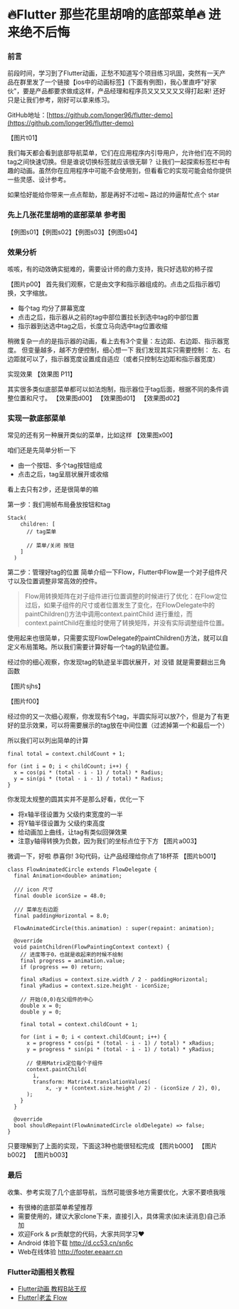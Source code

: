 
🔥Flutter 那些花里胡哨的底部菜单🔥 进来绝不后悔
====
### 前言
前段时间，学习到了Flutter动画，正愁不知道写个项目练习巩固，突然有一天产品在群里发了一个链接【ios中的动画标签】(下面有例图)，我心里直呼"好家伙"，要是产品都要求做成这样，产品经理和程序员又又又又又又得打起来! 还好只是让我们参考，刚好可以拿来练习。

GitHub地址：[https://github.com/longer96/flutter-demo](https://github.com/longer96/flutter-demo)

【图片t01】

我们每天都会看到底部导航菜单，它们在应用程序内引导用户，允许他们在不同的tag之间快速切换。但是谁说切换标签就应该很无聊？
让我们一起探索标签栏中有趣的动画。虽然你在应用程序中可能不会使用到，但看看它的实现可能会给你提供一些灵感、设计参考。

如果恰好能给你带来一点点帮助，那是再好不过啦~   路过的帅逼帮忙点个 star





### 先上几张花里胡哨的底部菜单 参考图

【例图s01】【例图s02】【例图s03】【例图s04】



### 效果分析
咳咳，有的动效确实挺难的，需要设计师的鼎力支持，我只好选软的柿子捏

【图片p00】
首先我们观察，它是由文字和指示器组成的。点击之后指示器切换，文字缩放。

- 每个tag 均分了屏幕宽度
- 点击之后，指示器从之前的tag中部位置拉长到选中tag的中部位置
- 指示器到达选中tag之后，长度立马向选中tag位置收缩

稍微复杂一点的是指示器的动画，看上去有3个变量：左边距、右边距、指示器宽度。
但变量越多，越不方便控制，细心想一下 我们发现其实只需要控制： 左、右边距就可以了，指示器宽度设置成自适应（或者只控制左边距和指示器宽度）

实现效果
【效果图 P11】

其实很多类似底部菜单都可以如法炮制，指示器位于tag后面，根据不同的条件调整位置和尺寸。
【效果图d00】
【效果图d01】
【效果图d02】




### 实现一款底部菜单
常见的还有另一种展开类似的菜单，比如这样
【效果图x00】

咱们还是先简单分析一下
 - 由一个按钮、多个tag按钮组成
 - 点击之后，tag呈扇状展开或收缩

看上去只有2步，还是很简单的嘛

第一步：我们用帧布局叠放按钮和tag
```
Stack(
    children: [
      // tag菜单

      // 菜单/关闭 按钮
    ]
  )
```


第二步：管理好tag的位置
简单介绍一下Flow，Flutter中Flow是一个对子组件尺寸以及位置调整非常高效的控件。

> Flow用转换矩阵在对子组件进行位置调整的时候进行了优化：在Flow定位过后，如果子组件的尺寸或者位置发生了变化，在FlowDelegate中的paintChildren()方法中调用context.paintChild 进行重绘，而context.paintChild在重绘时使用了转换矩阵，并没有实际调整组件位置。

使用起来也很简单，只需要实现FlowDelegate的paintChildren()方法，就可以自定义布局策略。所以我们需要计算好每一个tag的轨迹位置。

经过你的细心观察，你发现tag的轨迹呈半圆状展开，对 没错 就是需要翻出三角函数

【图片sjhs】


【图片f00】

经过你的又一次细心观察，你发现有5个tag，半圆实际可以放7个，但是为了有更好的显示效果，可以将需要展示的tag放在中间位置（过滤掉第一个和最后一个）

所以我们可以列出简单的计算
```
final total = context.childCount + 1;

for (int i = 0; i < childCount; i++) {
  x = cos(pi * (total - i - 1) / total) * Radius;
  y = sin(pi * (total - i - 1) / total) * Radius;
}
```

你发现太规整的圆其实并不是那么好看，优化一下
- 将x轴半径设置为 父级约束宽度的一半
- 将Y轴半径设置为 父级约束高度
- 给动画加上曲线，让tag有类似回弹效果
- 注意y轴得转换为负数，因为我们的坐标点位于下方
【图片a003】

微调一下，好啦   恭喜你!
3句代码，让产品经理给你点了18杯茶
【图片b001】


```
class FlowAnimatedCircle extends FlowDelegate {
  final Animation<double> animation;

  /// icon 尺寸
  final double iconSize = 48.0;

  /// 菜单左右边距
  final paddingHorizontal = 8.0;

  FlowAnimatedCircle(this.animation) : super(repaint: animation);

  @override
  void paintChildren(FlowPaintingContext context) {
    // 进度等于0，也就是收起来的时候不绘制
    final progress = animation.value;
    if (progress == 0) return;

    final xRadius = context.size.width / 2 - paddingHorizontal;
    final yRadius = context.size.height - iconSize;

    // 开始(0,0)在父组件的中心
    double x = 0;
    double y = 0;

    final total = context.childCount + 1;

    for (int i = 0; i < context.childCount; i++) {
      x = progress * cos(pi * (total - i - 1) / total) * xRadius;
      y = progress * sin(pi * (total - i - 1) / total) * yRadius;

      // 使用Matrix定位每个子组件
      context.paintChild(
        i,
        transform: Matrix4.translationValues(
            x, -y + (context.size.height / 2) - (iconSize / 2), 0),
      );
    }
  }

  @override
  bool shouldRepaint(FlowAnimatedCircle oldDelegate) => false;
}
```

只要理解到了上面的实现，下面这3种也能很轻松完成
【图片b000】
【图片b002】
【图片b003】





### 最后
收集、参考实现了几个底部导航，当然可能很多地方需要优化，大家不要喷我哦

- 有很棒的底部菜单希望推荐
- 需要使用的，建议大家clone下来，直接引入，具体需求(如未读消息)自己添加
- 欢迎Fork & pr贡献您的代码，大家共同学习❤
- Android 体验下载 http://d.cc53.cn/sn6c
- Web在线体验 http://footer.eeaarr.cn




### Flutter动画相关教程
- [Flutter动画 教程B站王叔](https://space.bilibili.com/589533168/channel/detail?cid=130705)
- [Flutter|老孟 Flow](http://laomengit.com/flutter/widgets/Flow.html#%E5%8D%8A%E5%9C%86%E8%8F%9C%E5%8D%95%E5%B1%95%E5%BC%80-%E6%94%B6%E8%B5%B7)
